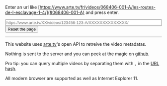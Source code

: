 <div id="results" class="highlight"></div>

Enter an url like [https://www.arte.tv/fr/videos/068406-001-A/les-routes-de-l-esclavage-1-4/](#068406-001-A) and press enter.

<input type="text" name="url" id="urlInput" style="width: 100%;" placeholder="https://www.arte.tv/XX/videos/123456-123-A/XXXXXXXXXXXXXX/">

<form action=".">
    <input type="submit" value="Reset the page" />
</form>

---

This website uses [arte.tv](https://www.arte.tv/)'s open API to retreive the video metadatas.

Nothing is sent to the server and you can peek at the magic on [github](https://github.com/mat-tso/arte.tv/blob/master/FetchArteData.js).

Pro tip: you can query multiple videos by separating them with `,` in the [URL hash](#068406-001,068406-002,068406-003,068406-004).

All modern browser are supported as well as Internet Explorer 11.

<script src="FetchArteData.js"></script>
